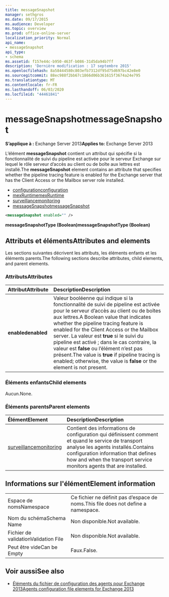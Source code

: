 ```yaml
---
title: messageSnapshot
manager: sethgros
ms.date: 09/17/2015
ms.audience: Developer
ms.topic: overview
ms.prod: office-online-server
localization_priority: Normal
api_name:
- messageSnapshot
api_type:
- schema
ms.assetid: f157e44c-b950-463f-b086-31d5da94b7ff
description: 'Dernière modification : 17 septembre 2015'
ms.openlocfilehash: 8a58444580c803efb7312df95d75d697bc42e8e0
ms.sourcegitcommit: 88ec988f2bb67c1866d06b361615f3674a24e795
ms.translationtype: MT
ms.contentlocale: fr-FR
ms.lasthandoff: 06/03/2020
ms.locfileid: "44461841"
---
```

# <a name="messagesnapshot"></a><span data-ttu-id="16914-103">messageSnapshot</span><span class="sxs-lookup"><span data-stu-id="16914-103">messageSnapshot</span></span>

<span data-ttu-id="16914-104">**S’applique à :** Exchange Server 2013</span><span class="sxs-lookup"><span data-stu-id="16914-104">**Applies to:** Exchange Server 2013</span></span>
  
<span data-ttu-id="16914-105">L’élément **messageSnapshot** contient un attribut qui spécifie si la fonctionnalité de suivi du pipeline est activée pour le serveur Exchange sur lequel le rôle serveur d’accès au client ou de boîte aux lettres est installé.</span><span class="sxs-lookup"><span data-stu-id="16914-105">The **messageSnapshot** element contains an attribute that specifies whether the pipeline tracing feature is enabled for the Exchange server that has the Client Access or the Mailbox server role installed.</span></span> 
  
- [<span data-ttu-id="16914-106">configuration</span><span class="sxs-lookup"><span data-stu-id="16914-106">configuration</span></span>](configuration.md)  
- [<span data-ttu-id="16914-107">mexRuntime</span><span class="sxs-lookup"><span data-stu-id="16914-107">mexRuntime</span></span>](mexruntime.md) 
- [<span data-ttu-id="16914-108">surveillance</span><span class="sxs-lookup"><span data-stu-id="16914-108">monitoring</span></span>](monitoring.md) 
- [<span data-ttu-id="16914-109">messageSnapshot</span><span class="sxs-lookup"><span data-stu-id="16914-109">messageSnapshot</span></span>](messagesnapshot.md)
  
```XML
<messageSnapshot enabled="" />
```

<span data-ttu-id="16914-110">**messageSnapshotType (Boolean)**</span><span class="sxs-lookup"><span data-stu-id="16914-110">**messageSnapshotType (Boolean)**</span></span>

## <a name="attributes-and-elements"></a><span data-ttu-id="16914-111">Attributs et éléments</span><span class="sxs-lookup"><span data-stu-id="16914-111">Attributes and elements</span></span>

<span data-ttu-id="16914-112">Les sections suivantes décrivent les attributs, les éléments enfants et les éléments parents.</span><span class="sxs-lookup"><span data-stu-id="16914-112">The following sections describe attributes, child elements, and parent elements.</span></span>
  
### <a name="attributes"></a><span data-ttu-id="16914-113">Attributs</span><span class="sxs-lookup"><span data-stu-id="16914-113">Attributes</span></span>

|<span data-ttu-id="16914-114">**Attribut**</span><span class="sxs-lookup"><span data-stu-id="16914-114">**Attribute**</span></span>|<span data-ttu-id="16914-115">**Description**</span><span class="sxs-lookup"><span data-stu-id="16914-115">**Description**</span></span>|
|:-----|:-----|
|<span data-ttu-id="16914-116">**enabled**</span><span class="sxs-lookup"><span data-stu-id="16914-116">**enabled**</span></span> <br/> |<span data-ttu-id="16914-117">Valeur booléenne qui indique si la fonctionnalité de suivi de pipeline est activée pour le serveur d’accès au client ou de boîtes aux lettres.</span><span class="sxs-lookup"><span data-stu-id="16914-117">A Boolean value that indicates whether the pipeline tracing feature is enabled for the Client Access or the Mailbox server.</span></span> <span data-ttu-id="16914-118">La valeur est **true** si le suivi du pipeline est activé ; dans le cas contraire, la valeur est **false** ou l’élément n’est pas présent.</span><span class="sxs-lookup"><span data-stu-id="16914-118">The value is **true** if pipeline tracing is enabled; otherwise, the value is **false** or the element is not present.</span></span>  <br/> |
   
### <a name="child-elements"></a><span data-ttu-id="16914-119">Éléments enfants</span><span class="sxs-lookup"><span data-stu-id="16914-119">Child elements</span></span>

<span data-ttu-id="16914-120">Aucun.</span><span class="sxs-lookup"><span data-stu-id="16914-120">None.</span></span>
  
### <a name="parent-elements"></a><span data-ttu-id="16914-121">Éléments parents</span><span class="sxs-lookup"><span data-stu-id="16914-121">Parent elements</span></span>

|<span data-ttu-id="16914-122">**Élément**</span><span class="sxs-lookup"><span data-stu-id="16914-122">**Element**</span></span>|<span data-ttu-id="16914-123">**Description**</span><span class="sxs-lookup"><span data-stu-id="16914-123">**Description**</span></span>|
|:-----|:-----|
|[<span data-ttu-id="16914-124">surveillance</span><span class="sxs-lookup"><span data-stu-id="16914-124">monitoring</span></span>](monitoring.md) <br/> |<span data-ttu-id="16914-125">Contient des informations de configuration qui définissent comment et quand le service de transport analyse les agents installés.</span><span class="sxs-lookup"><span data-stu-id="16914-125">Contains configuration information that defines how and when the transport service monitors agents that are installed.</span></span>  <br/> |
   
## <a name="element-information"></a><span data-ttu-id="16914-126">Informations sur l'élément</span><span class="sxs-lookup"><span data-stu-id="16914-126">Element information</span></span>

|||
|:-----|:-----|
|<span data-ttu-id="16914-127">Espace de noms</span><span class="sxs-lookup"><span data-stu-id="16914-127">Namespace</span></span>  <br/> |<span data-ttu-id="16914-128">Ce fichier ne définit pas d’espace de noms.</span><span class="sxs-lookup"><span data-stu-id="16914-128">This file does not define a namespace.</span></span>  <br/> |
|<span data-ttu-id="16914-129">Nom du schéma</span><span class="sxs-lookup"><span data-stu-id="16914-129">Schema Name</span></span>  <br/> |<span data-ttu-id="16914-130">Non disponible.</span><span class="sxs-lookup"><span data-stu-id="16914-130">Not available.</span></span>  <br/> |
|<span data-ttu-id="16914-131">Fichier de validation</span><span class="sxs-lookup"><span data-stu-id="16914-131">Validation File</span></span>  <br/> |<span data-ttu-id="16914-132">Non disponible.</span><span class="sxs-lookup"><span data-stu-id="16914-132">Not available.</span></span>  <br/> |
|<span data-ttu-id="16914-133">Peut être vide</span><span class="sxs-lookup"><span data-stu-id="16914-133">Can be Empty</span></span>  <br/> |<span data-ttu-id="16914-134">Faux.</span><span class="sxs-lookup"><span data-stu-id="16914-134">False.</span></span>  <br/> |
   
## <a name="see-also"></a><span data-ttu-id="16914-135">Voir aussi</span><span class="sxs-lookup"><span data-stu-id="16914-135">See also</span></span>

- [<span data-ttu-id="16914-136">Éléments du fichier de configuration des agents pour Exchange 2013</span><span class="sxs-lookup"><span data-stu-id="16914-136">Agents configuration file elements for Exchange 2013</span></span>](agents-configuration-file-elements-for-exchange-2013.md)

